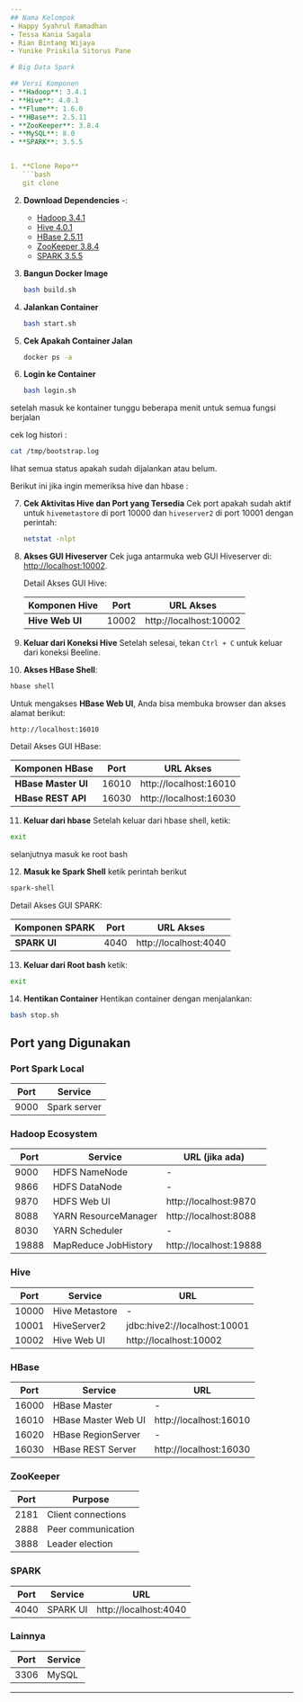 ```yaml
---
## Nama Kelompok
- Happy Syahrul Ramadhan	
- Tessa Kania Sagala
- Rian Bintang Wijaya
- Yunike Priskila Sitorus Pane

# Big Data Spark 

## Versi Komponen
- **Hadoop**: 3.4.1
- **Hive**: 4.0.1
- **Flume**: 1.6.0
- **HBase**: 2.5.11
- **ZooKeeper**: 3.8.4
- **MySQL**: 8.0 
- **SPARK**: 3.5.5


1. **Clone Repo**
   ```bash
   git clone
   ```

2. **Download Dependencies** -:
   - [Hadoop 3.4.1](https://downloads.apache.org/hadoop/common/hadoop-3.4.1/hadoop-3.4.1.tar.gz)
   - [Hive 4.0.1](https://downloads.apache.org/hive/hive-4.0.1/apache-hive-4.0.1-bin.tar.gz)  
   - [HBase 2.5.11](https://archive.apache.org/dist/hbase/2.5.11/hbase-2.5.11-bin.tar.gz)
   - [ZooKeeper 3.8.4](https://archive.apache.org/dist/zookeeper/zookeeper-3.8.4/apache-zookeeper-3.8.4-bin.tar.gz)
   - [SPARK 3.5.5](https://archive.apache.org/dist/spark/spark-3.5.5/spark-3.5.5-bin-hadoop3.tgz)

3. **Bangun Docker Image**
   ```bash
   bash build.sh
   ```

4. **Jalankan Container**
   ```bash
   bash start.sh
   ```

5. **Cek Apakah Container Jalan**
   ```bash
   docker ps -a
   ```

6. **Login ke Container**
   ```bash
   bash login.sh
   ```
setelah masuk ke kontainer tunggu beberapa menit untuk semua fungsi berjalan

cek log histori : 
```bash
cat /tmp/bootstrap.log
```
lihat semua status apakah sudah dijalankan atau belum.

Berikut ini jika ingin memeriksa hive dan hbase : 

7. **Cek Aktivitas Hive dan Port yang Tersedia**
   Cek port apakah sudah aktif untuk `hivemetastore` di port 10000 dan `hiveserver2` di port 10001 dengan perintah:
   ```bash
   netstat -nlpt
   ```

8. **Akses GUI Hiveserver**
   Cek juga antarmuka web GUI Hiveserver di:  
   [http://localhost:10002](http://localhost:10002).

   Detail Akses GUI Hive:

   | Komponen Hive      | Port  | URL Akses                   |
   |-----------------------|-------|-----------------------------|
   | **Hive Web UI**       | 10002 | http://localhost:10002       |

9. **Keluar dari Koneksi Hive**
   Setelah selesai, tekan `Ctrl + C` untuk keluar dari koneksi Beeline.

10. **Akses HBase Shell**:
   ```bash
   hbase shell
  ```
   Untuk mengakses **HBase Web UI**, Anda bisa membuka browser dan akses alamat berikut:
   ```
   http://localhost:16010
   ```
   Detail Akses GUI HBase:

   | Komponen HBase       | Port  | URL Akses                   |
   |-----------------------|-------|-----------------------------|
   | **HBase Master UI**   | 16010 | http://localhost:16010      |
   | **HBase REST API**    | 16030 | http://localhost:16030      |


11. **Keluar dari hbase**
   Setelah keluar dari hbase shell, ketik:
   ```bash
   exit
   ```
   selanjutnya masuk ke root bash

12. **Masuk ke Spark Shell**
   ketik perintah berikut
   ```bash
   spark-shell
   ```

   Detail Akses GUI SPARK:
   
   | Komponen SPARK      | Port  | URL Akses                   |
   |-----------------------|-------|-----------------------------|
   | **SPARK UI**         | 4040  | http://localhost:4040       |

13. **Keluar dari Root bash**
   ketik:
   ```bash
   exit
   ```

14. **Hentikan Container**
   Hentikan container dengan menjalankan:
   ```bash
   bash stop.sh
   ```

## Port yang Digunakan

### Port Spark Local
| Port  | Service  |
|-------|----------|
| 9000  | Spark server    |

### Hadoop Ecosystem
| Port  | Service                  | URL (jika ada)              |
|-------|--------------------------|-----------------------------|
| 9000  | HDFS NameNode            | -                           |
| 9866  | HDFS DataNode            | -                           |
| 9870  | HDFS Web UI              | http://localhost:9870       |
| 8088  | YARN ResourceManager     | http://localhost:8088       |
| 8030  | YARN Scheduler           | -                           |
| 19888 | MapReduce JobHistory     | http://localhost:19888      |

### Hive
| Port  | Service          | URL                     |
|-------|------------------|-------------------------|
| 10000 | Hive Metastore   | -                       |
| 10001 | HiveServer2      | jdbc:hive2://localhost:10001 |
| 10002 | Hive Web UI      | http://localhost:10002  |

### HBase
| Port  | Service              | URL                     |
|-------|----------------------|-------------------------|
| 16000 | HBase Master         | -                       |
| 16010 | HBase Master Web UI  | http://localhost:16010  |
| 16020 | HBase RegionServer   | -                       |
| 16030 | HBase REST Server    | http://localhost:16030  |

### ZooKeeper
| Port  | Purpose                  |
|-------|--------------------------|
| 2181  | Client connections       |
| 2888  | Peer communication       |
| 3888  | Leader election          |

### SPARK
| Port  | Service  | URL                |
|-------|----------|--------------------|
| 4040  | SPARK UI | http://localhost:4040 |

### Lainnya
| Port  | Service  |
|-------|----------|
| 3306  | MySQL    |

---
```

